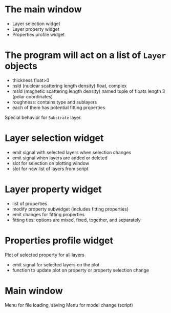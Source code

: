 The main window
===============

- Layer selection widget
- Layer property widget
- Properties profile widget

The program will act on a list of `Layer` objects
=================================================

- thickness float>0
- nsld (nuclear scattering length density) float, complex
- msld (magnetic scattering length density) named tuple of floats length 3 (polar coordinates)
- roughness: contains type and sublayers
- each of them has potential fitting properties

Special behavior for `Substrate` layer.


Layer selection widget
======================

- emit signal with selected layers when selection changes
- emit signal when layers are added or deleted
- slot for selection on plotting window
- slot for new list of layers from script

Layer property widget
=====================

- list of properties
- modify property subwidget (includes fitting properties)
- emit changes for fitting properties
- fitting ties: options are mixed, fixed, together, and separately

Properties profile widget
=========================

Plot of selected property for all layers

- emit signal for selected layers on the plot
- function to update plot on property or property selection change

Main window
===========

Menu for file loading, saving
Menu for model change (script)

